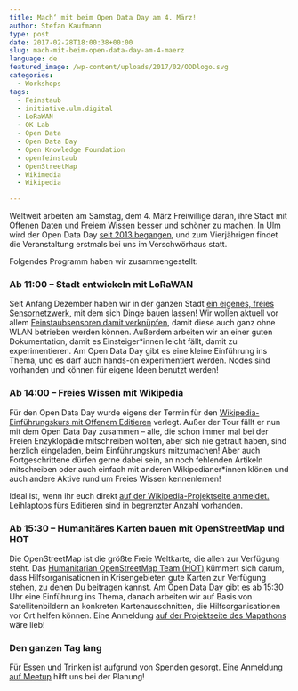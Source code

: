 ```yaml
---
title: Mach‘ mit beim Open Data Day am 4. März!
author: Stefan Kaufmann
type: post
date: 2017-02-28T18:00:38+00:00
slug: mach-mit-beim-open-data-day-am-4-maerz
language: de
featured_image: /wp-content/uploads/2017/02/ODDlogo.svg
categories:
  - Workshops
tags:
  - Feinstaub
  - initiative.ulm.digital
  - LoRaWAN
  - OK Lab
  - Open Data
  - Open Data Day
  - Open Knowledge Foundation
  - openfeinstaub
  - OpenStreetMap
  - Wikimedia
  - Wikipedia

---
```

Weltweit arbeiten am Samstag, dem 4. März Freiwillige daran, ihre Stadt mit Offenen Daten und Freiem Wissen besser und schöner zu machen. In Ulm wird der Open Data Day [seit 2013 begangen][1], und zum Vierjährigen findet die Veranstaltung erstmals bei uns im Verschwörhaus statt.

Folgendes Programm haben wir zusammengestellt:

### Ab 11:00 – Stadt entwickeln mit LoRaWAN

Seit Anfang Dezember haben wir in der ganzen Stadt [ein eigenes, freies Sensornetzwerk,][2] mit dem sich Dinge bauen lassen! Wir wollen aktuell vor allem [Feinstaubsensoren damit verknüpfen][3], damit diese auch ganz ohne WLAN betrieben werden können. Außerdem arbeiten wir an einer guten Dokumentation, damit es Einsteiger*innen leicht fällt, damit zu experimentieren. Am Open Data Day gibt es eine kleine Einführung ins Thema, und es darf auch hands-on experimentiert werden. Nodes sind vorhanden und können für eigene Ideen benutzt werden!

### Ab 14:00 – Freies Wissen mit Wikipedia

Für den Open Data Day wurde eigens der Termin für den [Wikipedia-Einführungskurs mit Offenem Editieren][4] verlegt. Außer der Tour fällt er nun mit dem Open Data Day zusammen – alle, die schon immer mal bei der Freien Enzyklopädie mitschreiben wollten, aber sich nie getraut haben, sind herzlich eingeladen, beim Einführungskurs mitzumachen! Aber auch Fortgeschrittene dürfen gerne dabei sein, an noch fehlenden Artikeln mitschreiben oder auch einfach mit anderen Wikipedianer*innen klönen und auch andere Aktive rund um Freies Wissen kennenlernen!
  
Ideal ist, wenn ihr euch direkt [auf der Wikipedia-Projektseite anmeldet.][4] Leihlaptops fürs Editieren sind in begrenzter Anzahl vorhanden.

### Ab 15:30 – Humanitäres Karten bauen mit OpenStreetMap und HOT

Die OpenStreetMap ist die größte Freie Weltkarte, die allen zur Verfügung steht. Das [Humanitarian OpenStreetMap Team (HOT)][5] kümmert sich darum, dass Hilfsorganisationen in Krisengebieten gute Karten zur Verfügung stehen, zu denen Du beitragen kannst. Am Open Data Day gibt es ab 15:30 Uhr eine Einführung ins Thema, danach arbeiten wir auf Basis von Satellitenbildern an konkreten Kartenausschnitten, die Hilfsorganisationen vor Ort helfen können. Eine Anmeldung [auf der Projektseite des Mapathons][6] wäre lieb!

### Den ganzen Tag lang

Für Essen und Trinken ist aufgrund von Spenden gesorgt. Eine Anmeldung [auf Meetup][7] hilft uns bei der Planung!

 [1]: https://stefan.bloggt.es/2013/02/open-data-day-2013/
 [2]: http://lora.ulm-digital.com/
 [3]: http://luftdaten.info/
 [4]: https://de.wikipedia.org/wiki/Wikipedia:Ulm/Neu-Ulm#Einf.C3.BChrungskurs_und_Editierworkshop_am_4._M.C3.A4rz_2017
 [5]: https://hotosm.org/
 [6]: https://wiki.openstreetmap.org/wiki/Ulm_Neu-Ulm/Mapathon
 [7]: https://www.meetup.com/datalove-OK-Lab-Ulm/events/237503792/

